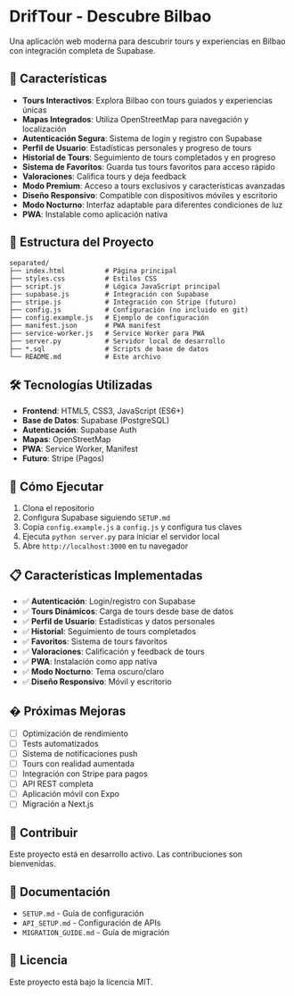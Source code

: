 # DrifTour - Descubre Bilbao

Una aplicación web moderna para descubrir tours y experiencias en Bilbao con integración completa de Supabase.

## 🚀 Características

- **Tours Interactivos**: Explora Bilbao con tours guiados y experiencias únicas
- **Mapas Integrados**: Utiliza OpenStreetMap para navegación y localización
- **Autenticación Segura**: Sistema de login y registro con Supabase
- **Perfil de Usuario**: Estadísticas personales y progreso de tours
- **Historial de Tours**: Seguimiento de tours completados y en progreso
- **Sistema de Favoritos**: Guarda tus tours favoritos para acceso rápido
- **Valoraciones**: Califica tours y deja feedback
- **Modo Premium**: Acceso a tours exclusivos y características avanzadas
- **Diseño Responsivo**: Compatible con dispositivos móviles y escritorio
- **Modo Nocturno**: Interfaz adaptable para diferentes condiciones de luz
- **PWA**: Instalable como aplicación nativa

## 📁 Estructura del Proyecto

```
separated/
├── index.html          # Página principal
├── styles.css          # Estilos CSS
├── script.js           # Lógica JavaScript principal
├── supabase.js         # Integración con Supabase
├── stripe.js           # Integración con Stripe (futuro)
├── config.js           # Configuración (no incluido en git)
├── config.example.js   # Ejemplo de configuración
├── manifest.json       # PWA manifest
├── service-worker.js   # Service Worker para PWA
├── server.py           # Servidor local de desarrollo
├── *.sql               # Scripts de base de datos
└── README.md           # Este archivo
```

## 🛠️ Tecnologías Utilizadas

- **Frontend**: HTML5, CSS3, JavaScript (ES6+)
- **Base de Datos**: Supabase (PostgreSQL)
- **Autenticación**: Supabase Auth
- **Mapas**: OpenStreetMap
- **PWA**: Service Worker, Manifest
- **Futuro**: Stripe (Pagos)

## 🚀 Cómo Ejecutar

1. Clona el repositorio
2. Configura Supabase siguiendo `SETUP.md`
3. Copia `config.example.js` a `config.js` y configura tus claves
4. Ejecuta `python server.py` para iniciar el servidor local
5. Abre `http://localhost:3000` en tu navegador

## 📋 Características Implementadas

- ✅ **Autenticación**: Login/registro con Supabase
- ✅ **Tours Dinámicos**: Carga de tours desde base de datos
- ✅ **Perfil de Usuario**: Estadísticas y datos personales
- ✅ **Historial**: Seguimiento de tours completados
- ✅ **Favoritos**: Sistema de tours favoritos
- ✅ **Valoraciones**: Calificación y feedback de tours
- ✅ **PWA**: Instalación como app nativa
- ✅ **Modo Nocturno**: Tema oscuro/claro
- ✅ **Diseño Responsivo**: Móvil y escritorio

## � Próximas Mejoras

- [ ] Optimización de rendimiento
- [ ] Tests automatizados
- [ ] Sistema de notificaciones push
- [ ] Tours con realidad aumentada
- [ ] Integración con Stripe para pagos
- [ ] API REST completa
- [ ] Aplicación móvil con Expo
- [ ] Migración a Next.js

## 🤝 Contribuir

Este proyecto está en desarrollo activo. Las contribuciones son bienvenidas.

## 📖 Documentación

- `SETUP.md` - Guía de configuración
- `API_SETUP.md` - Configuración de APIs
- `MIGRATION_GUIDE.md` - Guía de migración

## 📄 Licencia

Este proyecto está bajo la licencia MIT.
